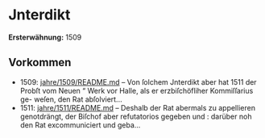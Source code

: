 # Jnterdikt

**Ersterwähnung:** 1509

## Vorkommen
- 1509: [jahre/1509/README.md](../jahre/1509/README.md) – Von
ſolchem Jnterdikt aber hat 1511 der Probſt vom Neuen
“ Werk vor Halle, als er erzbiſchöfliher Kommiſſarius ge-
weſen, den Rat abſolviert...
- 1511: [jahre/1511/README.md](../jahre/1511/README.md) – Deshalb der Rat abermals zu appellieren
genotdrängt, der Biſchof aber refutatorios gegeben und :
darüber noh den Rat excommuniciert und geba...
